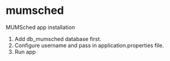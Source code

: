 # mumsched
MUMSched app installation

1. Add db_mumsched database first.
2. Configure username and pass in application.properties file.
3. Run app
